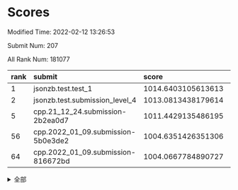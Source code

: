 # Scores

Modified Time: 2022-02-12 13:26:53

Submit Num: 207

All Rank Num: 181077

| rank |               submit               |       score        |       sigma        | pk_num |
| :--- | :--------------------------------- | :----------------- | :----------------- | :----- |
| 1    | jsonzb.test.test_1                 | 1014.6403105613613 | 0.8422607737792429 | 3499   |
| 2    | jsonzb.test.submission_level_4     | 1013.0813438179614 | 0.7844572341735615 | 3494   |
| 5    | cpp.21_12_24.submission-2b2ea0d7   | 1011.4429135486195 | 0.7745015235169185 | 3499   |
| 56   | cpp.2022_01_09.submission-5b0e3de2 | 1004.6351426351306 | 0.7290532077436169 | 3497   |
| 64   | cpp.2022_01_09.submission-816672bd | 1004.0667784890727 | 0.7116080443943141 | 3497   |


<details>
<summary>全部</summary>

| rank |                 submit                 |       score        |       sigma        | pk_num |
| :--- | :------------------------------------- | :----------------- | :----------------- | :----- |
| 1    | jsonzb.test.test_1                     | 1014.6403105613613 | 0.8422607737792429 | 3499   |
| 2    | jsonzb.test.submission_level_4         | 1013.0813438179614 | 0.7844572341735615 | 3494   |
| 3    | gobigger.level_3.submission_level_3_26 | 1011.4990692136009 | 0.7542649507579998 | 3498   |
| 4    | gobigger.level_3.submission_level_3_46 | 1011.4555903360249 | 0.7600810001568149 | 3494   |
| 5    | cpp.21_12_24.submission-2b2ea0d7       | 1011.4429135486195 | 0.7745015235169185 | 3499   |
| 6    | gobigger.level_3.submission_level_3_7  | 1011.3476726640789 | 0.7768678968547268 | 3503   |
| 7    | gobigger.level_3.submission_level_3_35 | 1011.237877404597  | 0.804770195680529  | 3505   |
| 8    | gobigger.level_3.submission_level_3_21 | 1011.1330441470097 | 0.7666870560074708 | 3492   |
| 9    | gobigger.level_3.submission_level_3_28 | 1011.0799661719165 | 0.7542615573306398 | 3501   |
| 10   | gobigger.level_3.submission_level_3_13 | 1011.0137721560752 | 0.7690888427980722 | 3495   |
| 11   | gobigger.level_3.submission_level_3_20 | 1010.9876812846791 | 0.7852993942448614 | 3497   |
| 12   | gobigger.level_3.submission_level_3_40 | 1010.9008257605249 | 0.7691203976209147 | 3498   |
| 13   | gobigger.level_3.submission_level_3_16 | 1010.7190672520237 | 0.7755625526907243 | 3495   |
| 14   | gobigger.level_3.submission_level_3_41 | 1010.6567090776631 | 0.7589871141786094 | 3502   |
| 15   | gobigger.level_3.submission_level_3_18 | 1010.63774082544   | 0.7494457724945293 | 3500   |
| 16   | gobigger.level_3.submission_level_3_11 | 1010.6328839844974 | 0.7756815249642125 | 3505   |
| 17   | gobigger.level_3.submission_level_3_32 | 1010.4911038850838 | 0.7728068518969143 | 3502   |
| 18   | gobigger.level_3.submission_level_3_5  | 1010.4263532352743 | 0.78127723927211   | 3494   |
| 19   | gobigger.level_3.submission_level_3_38 | 1010.4181987146571 | 0.7648207036220714 | 3502   |
| 20   | gobigger.level_3.submission_level_3_1  | 1010.3959274292613 | 0.7733705429484602 | 3500   |
| 21   | gobigger.level_3.submission_level_3_45 | 1010.3447218417753 | 0.7411740004492593 | 3499   |
| 22   | gobigger.level_3.submission_level_3_10 | 1010.3055497562048 | 0.7532401500992985 | 3500   |
| 23   | gobigger.level_3.submission_level_3_29 | 1010.1035714529061 | 0.7428840965649727 | 3497   |
| 24   | gobigger.level_3.submission_level_3_49 | 1010.0989080914677 | 0.7729999572080749 | 3498   |
| 25   | gobigger.level_3.submission_level_3_37 | 1010.0572814630419 | 0.7551818742237936 | 3497   |
| 26   | gobigger.level_3.submission_level_3_2  | 1010.0046191610469 | 0.7550527476264209 | 3501   |
| 27   | gobigger.level_3.submission_level_3_17 | 1009.9286174332661 | 0.7574231444903482 | 3499   |
| 28   | gobigger.level_3.submission_level_3_27 | 1009.8935040273138 | 0.762189766229944  | 3501   |
| 29   | gobigger.level_3.submission_level_3_31 | 1009.8466838620494 | 0.7472982948089423 | 3503   |
| 30   | gobigger.level_3.submission_level_3_24 | 1009.6720058135819 | 0.7487144373863306 | 3498   |
| 31   | gobigger.level_3.submission_level_3_36 | 1009.6184204999539 | 0.7635033198800144 | 3501   |
| 32   | gobigger.level_3.submission_level_3_23 | 1009.6136623510935 | 0.7628159183898853 | 3496   |
| 33   | gobigger.level_3.submission_level_3_3  | 1009.6094906233568 | 0.7470422422665279 | 3502   |
| 34   | gobigger.level_3.submission_level_3_42 | 1009.5374643045748 | 0.7677101556707856 | 3501   |
| 35   | gobigger.level_3.submission_level_3_48 | 1009.5049904489068 | 0.7313941796812942 | 3503   |
| 36   | gobigger.level_3.submission_level_3_34 | 1009.4956759030921 | 0.7589818058321369 | 3497   |
| 37   | gobigger.level_3.submission_level_3_9  | 1009.4152651474056 | 0.7580709478819452 | 3507   |
| 38   | gobigger.level_3.submission_level_3_43 | 1009.4127686270756 | 0.7473172823083566 | 3499   |
| 39   | gobigger.level_3.submission_level_3_15 | 1009.3853708245815 | 0.7261065486643283 | 3498   |
| 40   | gobigger.level_3.submission_level_3_6  | 1009.3586478651204 | 0.7260541434822785 | 3496   |
| 41   | gobigger.level_3.submission_level_3_14 | 1009.3417770198101 | 0.7335013588118365 | 3501   |
| 42   | gobigger.level_3.submission_level_3_19 | 1009.3133223162699 | 0.7443610488974518 | 3503   |
| 43   | gobigger.level_3.submission_level_3_44 | 1009.3130225468558 | 0.753246266170042  | 3500   |
| 44   | gobigger.level_3.submission_level_3_30 | 1009.2901663509398 | 0.7660936944499249 | 3498   |
| 45   | gobigger.level_3.submission_level_3_0  | 1009.1192126780297 | 0.7584357487316544 | 3503   |
| 46   | gobigger.level_3.submission_level_3_22 | 1008.9524622722911 | 0.7641959049637076 | 3497   |
| 47   | gobigger.level_3.submission_level_3_39 | 1008.9321159831238 | 0.7480292208020616 | 3501   |
| 48   | gobigger.level_3.submission_level_3_8  | 1008.8034628178162 | 0.7325518159782969 | 3499   |
| 49   | gobigger.level_3.submission_level_3_12 | 1008.5198745821425 | 0.7680250223110044 | 3499   |
| 50   | gobigger.level_3.submission_level_3_25 | 1008.2717905789609 | 0.7384507164868969 | 3501   |
| 51   | gobigger.level_3.submission_level_3_47 | 1008.0912083182536 | 0.7282022259155663 | 3492   |
| 52   | gobigger.level_3.submission_level_3_4  | 1008.0570124834321 | 0.7320110895930949 | 3500   |
| 53   | gobigger.level_3.submission_level_3_33 | 1007.8310741060361 | 0.7326037042175229 | 3495   |
| 54   | gobigger.level_1.submission_level_1_9  | 1004.8578080342171 | 0.7160213651299135 | 3496   |
| 55   | gobigger.level_1.submission_level_1_34 | 1004.6802512159477 | 0.7143579770304259 | 3498   |
| 56   | cpp.2022_01_09.submission-5b0e3de2     | 1004.6351426351306 | 0.7290532077436169 | 3497   |
| 57   | gobigger.level_1.submission_level_1_19 | 1004.2608535610809 | 0.7082027929688369 | 3498   |
| 58   | gobigger.level_1.submission_level_1_16 | 1004.2496445603965 | 0.7234167847558586 | 3495   |
| 59   | gobigger.level_1.submission_level_1_29 | 1004.2387944593462 | 0.7145115278870919 | 3497   |
| 60   | gobigger.level_1.submission_level_1_3  | 1004.1758088472017 | 0.7213348523979959 | 3496   |
| 61   | gobigger.level_1.submission_level_1_44 | 1004.111468363346  | 0.7250291573032326 | 3502   |
| 62   | gobigger.level_1.submission_level_1_6  | 1004.0796286068849 | 0.7315783349400089 | 3498   |
| 63   | gobigger.level_1.submission_level_1_30 | 1004.0755634346837 | 0.7161900905834802 | 3501   |
| 64   | cpp.2022_01_09.submission-816672bd     | 1004.0667784890727 | 0.7116080443943141 | 3497   |
| 65   | gobigger.level_1.submission_level_1_43 | 1003.952522694764  | 0.7296959256546887 | 3499   |
| 66   | gobigger.level_1.submission_level_1_24 | 1003.8937223812169 | 0.7177579440864416 | 3501   |
| 67   | gobigger.level_1.submission_level_1_49 | 1003.8729809697857 | 0.7134172321279831 | 3499   |
| 68   | gobigger.level_1.submission_level_1_5  | 1003.8326439868158 | 0.7308308463272918 | 3501   |
| 69   | gobigger.level_1.submission_level_1_42 | 1003.8283478783829 | 0.7168809176265918 | 3500   |
| 70   | gobigger.level_1.submission_level_1_45 | 1003.8176784313874 | 0.7111789697484263 | 3492   |
| 71   | gobigger.level_1.submission_level_1_28 | 1003.7614066706409 | 0.730331131754999  | 3503   |
| 72   | gobigger.level_1.submission_level_1_27 | 1003.7096247533584 | 0.7195671208442234 | 3506   |
| 73   | gobigger.level_1.submission_level_1_37 | 1003.6904739434209 | 0.720734974605343  | 3492   |
| 74   | gobigger.level_1.submission_level_1_21 | 1003.6695585874015 | 0.7189175377175276 | 3504   |
| 75   | gobigger.level_1.submission_level_1_25 | 1003.6495864540741 | 0.7042055272077511 | 3503   |
| 76   | gobigger.level_1.submission_level_1_33 | 1003.6039732400433 | 0.7109488160212829 | 3496   |
| 77   | gobigger.level_1.submission_level_1_23 | 1003.5641742374903 | 0.7144187179899374 | 3493   |
| 78   | gobigger.level_1.submission_level_1_26 | 1003.5458625730399 | 0.7032412199261874 | 3494   |
| 79   | gobigger.level_1.submission_level_1_36 | 1003.5334548419431 | 0.715101341802644  | 3500   |
| 80   | gobigger.level_1.submission_level_1_47 | 1003.5267794323499 | 0.7290993255928059 | 3498   |
| 81   | gobigger.level_1.submission_level_1_8  | 1003.376546697022  | 0.7033570062268244 | 3503   |
| 82   | gobigger.level_1.submission_level_1_1  | 1003.3716915473628 | 0.7194543438056586 | 3498   |
| 83   | gobigger.level_1.submission_level_1_18 | 1003.2628617067744 | 0.7137126316580975 | 3503   |
| 84   | gobigger.level_1.submission_level_1_0  | 1003.202925155155  | 0.7201447982935185 | 3498   |
| 85   | gobigger.level_1.submission_level_1_22 | 1003.2010670103313 | 0.7129178323187761 | 3494   |
| 86   | gobigger.level_1.submission_level_1_48 | 1003.1068042693397 | 0.7128477785308872 | 3493   |
| 87   | gobigger.level_1.submission_level_1_4  | 1003.0720648548445 | 0.7160556098804052 | 3499   |
| 88   | gobigger.level_1.submission_level_1_41 | 1003.0621468648957 | 0.7255506256065526 | 3499   |
| 89   | gobigger.level_1.submission_level_1_39 | 1003.0273639295947 | 0.7103070775008049 | 3493   |
| 90   | gobigger.level_1.submission_level_1_2  | 1002.9839403068943 | 0.7266100700684457 | 3499   |
| 91   | gobigger.level_1.submission_level_1_11 | 1002.8760895318617 | 0.7181245954447837 | 3506   |
| 92   | gobigger.level_1.submission_level_1_40 | 1002.8467064833754 | 0.7294228413518302 | 3498   |
| 93   | gobigger.level_1.submission_level_1_32 | 1002.6996850480618 | 0.7324548617887778 | 3497   |
| 94   | gobigger.level_1.submission_level_1_15 | 1002.6775421211306 | 0.7262173742906585 | 3497   |
| 95   | gobigger.level_1.submission_level_1_13 | 1002.6429123766223 | 0.7122431661124139 | 3503   |
| 96   | gobigger.level_1.submission_level_1_7  | 1002.5068854702181 | 0.7071759674833884 | 3504   |
| 97   | gobigger.level_1.submission_level_1_10 | 1002.5002964124583 | 0.7192935410355221 | 3502   |
| 98   | gobigger.level_1.submission_level_1_35 | 1002.4966357097546 | 0.7193842904841738 | 3497   |
| 99   | gobigger.level_1.submission_level_1_38 | 1002.4724704195922 | 0.720996798271773  | 3498   |
| 100  | gobigger.level_1.submission_level_1_20 | 1002.4247449428343 | 0.7195614560935542 | 3499   |
| 101  | gobigger.level_1.submission_level_1_14 | 1002.3397757332473 | 0.7124354259525285 | 3499   |
| 102  | gobigger.level_1.submission_level_1_46 | 1002.3057175891105 | 0.7119254308198011 | 3506   |
| 103  | gobigger.level_1.submission_level_1_31 | 1002.2514314449357 | 0.7091272532813891 | 3494   |
| 104  | gobigger.level_1.submission_level_1_12 | 1002.1181248139379 | 0.7083361785590685 | 3500   |
| 105  | gobigger.level_1.submission_level_1_17 | 1001.6540559764693 | 0.7145240381312603 | 3502   |
| 106  | gobigger.random.submission_random_0    | 997.602954717844   | 0.7119726976698428 | 3498   |
| 107  | gobigger.random.submission_random_7    | 997.4369529227279  | 0.710101137828869  | 3500   |
| 108  | gobigger.random.submission_random_2    | 997.0220946657607  | 0.7152081010026798 | 3496   |
| 109  | gobigger.random.submission_random_28   | 996.952505842618   | 0.7111071333046107 | 3504   |
| 110  | gobigger.random.submission_random_39   | 996.6843939632023  | 0.7020408206338145 | 3497   |
| 111  | gobigger.random.submission_random_30   | 996.6543425728441  | 0.6990693640120617 | 3498   |
| 112  | gobigger.random.submission_random_13   | 996.6445239109977  | 0.7045190432525811 | 3503   |
| 113  | gobigger.random.submission_random_12   | 996.5883671283609  | 0.7029410794881348 | 3501   |
| 114  | gobigger.random.submission_random_40   | 996.5270584697336  | 0.7131202670984024 | 3500   |
| 115  | gobigger.random.submission_random_36   | 996.4746439113371  | 0.7098241108568158 | 3500   |
| 116  | gobigger.random.submission_random_45   | 996.4593892040048  | 0.7119832944226445 | 3497   |
| 117  | gobigger.random.submission_random_24   | 996.4207037646187  | 0.720473932737158  | 3493   |
| 118  | gobigger.random.submission_random_41   | 996.3825850127118  | 0.7217868911306042 | 3496   |
| 119  | gobigger.random.submission_random_44   | 996.3507656182128  | 0.7219279518195022 | 3496   |
| 120  | gobigger.random.submission_random_38   | 996.25265074405    | 0.7089017647756878 | 3502   |
| 121  | gobigger.random.submission_random_20   | 996.2508904699386  | 0.7107679479585794 | 3497   |
| 122  | gobigger.random.submission_random_8    | 996.1612077541986  | 0.7365230205141707 | 3498   |
| 123  | gobigger.random.submission_random_43   | 996.1473955431984  | 0.7230506347978259 | 3500   |
| 124  | gobigger.random.submission_random_48   | 996.1420015995662  | 0.7037776402163526 | 3504   |
| 125  | gobigger.random.submission_random_15   | 996.1132288193347  | 0.7113502160605493 | 3498   |
| 126  | gobigger.random.submission_random_21   | 996.0865357365633  | 0.7132500318347663 | 3499   |
| 127  | gobigger.random.submission_random_3    | 996.0803316169099  | 0.7142125442738699 | 3501   |
| 128  | gobigger.random.submission_random_33   | 996.0768598415227  | 0.7028354177955307 | 3504   |
| 129  | gobigger.random.submission_random_11   | 996.0733882421295  | 0.710520238165839  | 3500   |
| 130  | gobigger.random.submission_random_14   | 996.0729126524186  | 0.7052439106169437 | 3498   |
| 131  | gobigger.random.submission_random_16   | 996.0669803199554  | 0.7117858925366656 | 3496   |
| 132  | gobigger.random.submission_random_32   | 996.0513110148652  | 0.712844791287913  | 3496   |
| 133  | gobigger.random.submission_random_46   | 996.0239272169403  | 0.7131815108264277 | 3508   |
| 134  | gobigger.random.submission_random_19   | 996.0238266352205  | 0.7190216037376103 | 3493   |
| 135  | gobigger.random.submission_random_6    | 995.9654826858292  | 0.7012920067237295 | 3499   |
| 136  | gobigger.random.submission_random_17   | 995.9161855018885  | 0.7001965970857864 | 3501   |
| 137  | gobigger.random.submission_random_35   | 995.883420461897   | 0.7118805574545727 | 3497   |
| 138  | gobigger.random.submission_random_26   | 995.8674988956061  | 0.7065609384121716 | 3498   |
| 139  | gobigger.random.submission_random_37   | 995.805736143098   | 0.6971961578813808 | 3505   |
| 140  | gobigger.random.submission_random_18   | 995.7105191454361  | 0.7220763149900472 | 3497   |
| 141  | gobigger.random.submission_random_5    | 995.7041362600802  | 0.7256462768209951 | 3502   |
| 142  | gobigger.random.submission_random_1    | 995.6471001042628  | 0.7149128053518211 | 3499   |
| 143  | gobigger.random.submission_random_27   | 995.5523655181661  | 0.7166570828029124 | 3500   |
| 144  | gobigger.random.submission_random_23   | 995.5452447735131  | 0.711917298639136  | 3502   |
| 145  | gobigger.random.submission_random_42   | 995.4953251946209  | 0.7049484072547547 | 3506   |
| 146  | gobigger.random.submission_random_25   | 995.4289679015578  | 0.7131576174180337 | 3497   |
| 147  | gobigger.random.submission_random_49   | 995.4225046574927  | 0.7158574222235743 | 3504   |
| 148  | gobigger.random.submission_random_29   | 995.399639292529   | 0.7056760450455223 | 3497   |
| 149  | gobigger.random.submission_random_22   | 995.3289912742421  | 0.7187932999177487 | 3504   |
| 150  | gobigger.random.submission_random_34   | 995.2923734590664  | 0.7214941271611137 | 3502   |
| 151  | gobigger.random.submission_random_9    | 995.1090270724827  | 0.7239242521199609 | 3505   |
| 152  | gobigger.random.submission_random_10   | 995.0619298066212  | 0.7231576211570802 | 3498   |
| 153  | gobigger.random.submission_random_4    | 994.9241621907486  | 0.70480196511977   | 3497   |
| 154  | gobigger.random.submission_random_47   | 994.765070384991   | 0.726077544066677  | 3499   |
| 155  | gobigger.random.submission_random_31   | 994.5674547557968  | 0.7157176521098635 | 3493   |
| 156  | gobigger.level_2.submission_level_2_14 | 994.3743156930104  | 0.7364394037482167 | 3501   |
| 157  | gobigger.level_2.submission_level_2_45 | 993.9709206323007  | 0.7284895847522804 | 3501   |
| 158  | gobigger.level_2.submission_level_2_10 | 993.7464663127256  | 0.731249229116562  | 3496   |
| 159  | gobigger.level_2.submission_level_2_25 | 993.5063201411946  | 0.7297835268170291 | 3495   |
| 160  | gobigger.level_2.submission_level_2_16 | 993.0067720245559  | 0.7339588614499183 | 3501   |
| 161  | gobigger.level_2.submission_level_2_5  | 992.898370132897   | 0.7325081611087914 | 3502   |
| 162  | gobigger.level_2.submission_level_2_1  | 992.8763211491075  | 0.7245315704861992 | 3498   |
| 163  | gobigger.level_2.submission_level_2_9  | 992.803572147172   | 0.7384251254881178 | 3501   |
| 164  | gobigger.level_2.submission_level_2_30 | 992.7952634498711  | 0.7336548148566334 | 3499   |
| 165  | gobigger.level_2.submission_level_2_43 | 992.779168109425   | 0.7522919561213051 | 3498   |
| 166  | gobigger.level_2.submission_level_2_4  | 992.7520889052632  | 0.7420186812361929 | 3502   |
| 167  | gobigger.level_2.submission_level_2_2  | 992.723294663215   | 0.740056000596518  | 3501   |
| 168  | gobigger.level_2.submission_level_2_17 | 992.5961078611635  | 0.7330440708192756 | 3493   |
| 169  | gobigger.level_2.submission_level_2_6  | 992.5492545861216  | 0.7384674339481292 | 3499   |
| 170  | gobigger.level_2.submission_level_2_27 | 992.5000877740629  | 0.7430316130836503 | 3495   |
| 171  | gobigger.level_2.submission_level_2_35 | 992.4795349687895  | 0.7461978665179494 | 3501   |
| 172  | gobigger.level_2.submission_level_2_48 | 992.3764370897508  | 0.7392083807921774 | 3497   |
| 173  | gobigger.level_2.submission_level_2_39 | 992.3656106343255  | 0.7472893811473762 | 3504   |
| 174  | gobigger.level_2.submission_level_2_37 | 992.314446703175   | 0.7445525218088953 | 3496   |
| 175  | gobigger.level_2.submission_level_2_44 | 992.3022969184509  | 0.7260777910487303 | 3502   |
| 176  | gobigger.level_2.submission_level_2_18 | 992.2827121954921  | 0.733071201713944  | 3495   |
| 177  | gobigger.level_2.submission_level_2_38 | 992.2214377030705  | 0.733522405333001  | 3498   |
| 178  | gobigger.level_2.submission_level_2_32 | 992.0031440536756  | 0.7400079563872816 | 3499   |
| 179  | gobigger.level_2.submission_level_2_28 | 991.8701471328167  | 0.7454786398665018 | 3499   |
| 180  | gobigger.level_2.submission_level_2_20 | 991.856228556196   | 0.7503661370558414 | 3504   |
| 181  | gobigger.level_2.submission_level_2_19 | 991.8422167386789  | 0.7489629285324684 | 3496   |
| 182  | gobigger.level_2.submission_level_2_42 | 991.833806095974   | 0.7453148954320037 | 3498   |
| 183  | gobigger.level_2.submission_level_2_12 | 991.797663631743   | 0.7728209890511343 | 3499   |
| 184  | gobigger.level_2.submission_level_2_3  | 991.7120202216054  | 0.7332537217140641 | 3496   |
| 185  | gobigger.level_2.submission_level_2_23 | 991.7062754107079  | 0.7520296108143781 | 3493   |
| 186  | gobigger.level_2.submission_level_2_24 | 991.7003280527639  | 0.727955109923927  | 3502   |
| 187  | gobigger.level_2.submission_level_2_40 | 991.6995794499187  | 0.7537367306649402 | 3503   |
| 188  | gobigger.level_2.submission_level_2_31 | 991.6266409261436  | 0.7331586982623659 | 3503   |
| 189  | gobigger.level_2.submission_level_2_15 | 991.6137359947517  | 0.7620711812816037 | 3491   |
| 190  | gobigger.level_2.submission_level_2_46 | 991.5533880033861  | 0.769012563145188  | 3495   |
| 191  | gobigger.level_2.submission_level_2_0  | 991.5064538711488  | 0.7413293496240309 | 3499   |
| 192  | gobigger.level_2.submission_level_2_7  | 991.1554469770854  | 0.76941879771301   | 3497   |
| 193  | gobigger.level_2.submission_level_2_41 | 991.1468125030487  | 0.7625699574327593 | 3500   |
| 194  | gobigger.level_2.submission_level_2_47 | 991.1161131082432  | 0.7618467017822408 | 3501   |
| 195  | gobigger.level_2.submission_level_2_34 | 991.0974966397433  | 0.7603922719257239 | 3499   |
| 196  | gobigger.level_2.submission_level_2_11 | 991.0757137094756  | 0.7564201352294226 | 3501   |
| 197  | gobigger.level_2.submission_level_2_36 | 991.0283272419084  | 0.762562591053565  | 3501   |
| 198  | gobigger.level_2.submission_level_2_29 | 990.9681725513913  | 0.7580520148883384 | 3501   |
| 199  | gobigger.level_2.submission_level_2_33 | 990.9280382593868  | 0.7663066555093131 | 3497   |
| 200  | gobigger.level_2.submission_level_2_49 | 990.8882525675583  | 0.7584555048318381 | 3508   |
| 201  | gobigger.level_2.submission_level_2_22 | 990.8047737670059  | 0.7515269844172725 | 3497   |
| 202  | gobigger.level_2.submission_level_2_8  | 990.7743007991232  | 0.7720308455149143 | 3498   |
| 203  | gobigger.level_2.submission_level_2_21 | 990.5743833401996  | 0.7609979397463947 | 3503   |
| 204  | gobigger.level_2.submission_level_2_13 | 990.2178937594449  | 0.7589439814177852 | 3504   |
| 205  | gobigger.level_2.submission_level_2_26 | 990.1887394930646  | 0.7511723526022633 | 3494   |
| 206  | gobigger.none.submission_none_1        | 979.31356581092    | 1.243072965251184  | 3493   |
| 207  | gobigger.none.submission_none_0        | 975.8631740262236  | 1.4084921487584139 | 3496   |

</details>
